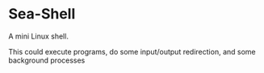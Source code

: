 Sea-Shell
=========

A mini Linux shell.

This could execute programs, do some input/output redirection, and some background processes
